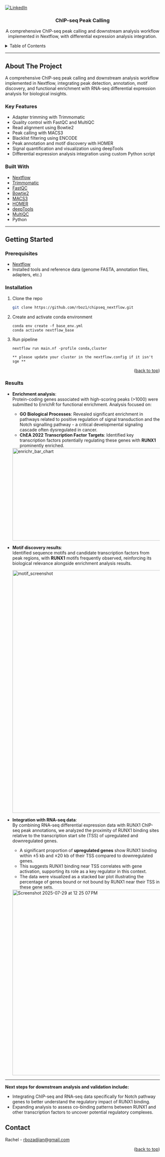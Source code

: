 <!-- PROJECT SHIELDS -->
<!--
*** I'm using markdown "reference style" links for readability.
*** Reference links are enclosed in brackets [ ] instead of parentheses ( ).
*** See the bottom of this document for the declaration of the reference variables
*** for contributors-url, forks-url, etc. This is an optional, concise syntax you may use.
*** https://www.markdownguide.org/basic-syntax/#reference-style-links
-->
[![LinkedIn][linkedin-shield]][linkedin-url]

<!-- PROJECT LOGO -->
  <h3 align="center">ChIP-seq Peak Calling</h3>

  <p align="center">
    A comprehensive ChIP-seq peak calling and downstream analysis workflow implemented in Nextflow, with differential expression analysis integration.
  </p>
</div>



<!-- TABLE OF CONTENTS -->
<details>
  <summary>Table of Contents</summary>
  <ol>
    <li>
      <a href="#about-the-project">About The Script</a>
      <ul>
        <li><a href="#built-with">Built With</a></li>
      </ul>
    </li>
    <li>
      <a href="#getting-started">Getting Started</a>
      <ul>
        <li><a href="#prerequisites">Prerequisites</a></li>
        <li><a href="#installation">Installation</a></li>
      </ul>
    </li>
    <li><a href="#results">Results</a></li> 
    <li><a href="#contact">Contact</a></li>
  </ol>
</details>

---

## About The Project

A comprehensive ChIP-seq peak calling and downstream analysis workflow implemented in Nextflow, integrating peak detection, annotation, motif discovery, and functional enrichment with RNA-seq differential expression analysis for biological insights.

### Key Features

- Adapter trimming with Trimmomatic  
- Quality control with FastQC and MultiQC  
- Read alignment using Bowtie2  
- Peak calling with MACS3  
- Blacklist filtering using ENCODE
- Peak annotation and motif discovery with HOMER  
- Signal quantification and visualization using deepTools
- Differential expression analysis integration using custom Python script

### Built With

- [Nextflow](https://www.nextflow.io/)
- [Trimmomatic](http://www.usadellab.org/cms/?page=trimmomatic)
- [FastQC](https://www.bioinformatics.babraham.ac.uk/projects/fastqc/)
- [Bowtie2](http://bowtie-bio.sourceforge.net/bowtie2/index.shtml)
- [MACS3](https://github.com/macs3-project/MACS)
- [HOMER](http://homer.ucsd.edu/homer/)
- [deepTools](https://deeptools.readthedocs.io/)
- [MultiQC](https://multiqc.info/)
- Python

---

## Getting Started

### Prerequisites

- [Nextflow](https://www.nextflow.io/)
- Installed tools and reference data (genome FASTA, annotation files, adapters, etc.)

### Installation

1. Clone the repo
   ```sh
   git clone https://github.com/rboz1/chipseq_nextflow.git
2. Create and activate conda environment 
   ```
   conda env create -f base_env.yml
   conda activate nextflow_base
3. Run pipeline
   ```
   nextflow run main.nf -profile conda,cluster

   ** please update your cluster in the nextflow.config if it isn't sge **
<p align="right">(<a href="#readme-top">back to top</a>)</p>

### Results

- **Enrichment analysis**:  
  Protein-coding genes associated with high-scoring peaks (>1000) were submitted to EnrichR for functional enrichment. Analysis focused on:  
  - **GO Biological Processes**: Revealed significant enrichment in pathways related to positive regulation of signal transduction and the Notch signalling pathway - a critical developmental signaling cascade often dysregulated in cancer.
  - **ChEA 2022 Transcription Factor Targets**: Identified key transcription factors potentially regulating these genes with **RUNX1** prominently enriched.
    
  <img width="806" height="300" alt="enrichr_bar_chart" src="https://github.com/user-attachments/assets/1577aedf-85b4-490e-ad24-784f1afdfb5b" />

- **Motif discovery results**:  
  Identified sequence motifs and candidate transcription factors from peak regions, with **RUNX1** motifs frequently observed, reinforcing its biological relevance alongside enrichment analysis results.
  
  <img width="1507" height="787" alt="motif_screenshot" src="https://github.com/user-attachments/assets/a7c0b47d-09af-42ba-a0f3-f93fdf25dc2e" />

- **Integration with RNA-seq data**:  
  By combining RNA-seq differential expression data with RUNX1 ChIP-seq peak annotations, we analyzed the proximity of RUNX1 binding sites relative to the transcription start site (TSS) of upregulated and downregulated genes.  
  - A significant proportion of **upregulated genes** show RUNX1 binding within ±5 kb and ±20 kb of their TSS compared to downregulated genes.  
  - This suggests RUNX1 binding near TSS correlates with gene activation, supporting its role as a key regulator in this context.  
  - The data were visualized as a stacked bar plot illustrating the percentage of genes bound or not bound by RUNX1 near their TSS in these gene sets.
    
  <img width="824" height="602" alt="Screenshot 2025-07-29 at 12 25 07 PM" src="https://github.com/user-attachments/assets/d8044c2e-2d4d-45d3-873d-965a6153c5c1" />
---

**Next steps for downstream analysis and validation include:**

- Integrating ChIP-seq and RNA-seq data specifically for Notch pathway genes to better understand the regulatory impact of RUNX1 binding.  
- Expanding analysis to assess co-binding patterns between RUNX1 and other transcription factors to uncover potential regulatory complexes.  

<!-- CONTACT -->
## Contact

Rachel - rbozadjian@gmail.com

<p align="right">(<a href="#readme-top">back to top</a>)</p>

<!-- MARKDOWN LINKS & IMAGES -->
<!-- https://www.markdownguide.org/basic-syntax/#reference-style-links -->
[linkedin-shield]: https://img.shields.io/badge/-LinkedIn-black.svg?style=for-the-badge&logo=linkedin&colorB=555
[linkedin-url]: www.linkedin.com/in/rachel-bozadjian-203999109
